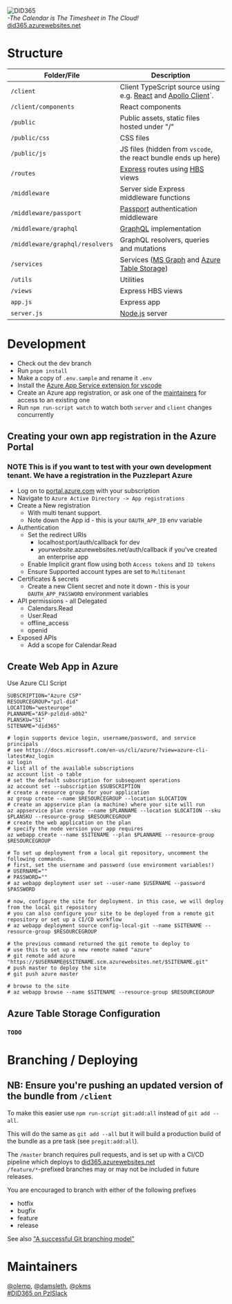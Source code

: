 ![DID365](https://bitbucket-assetroot.s3.amazonaws.com/c/photos/2019/Nov/24/3199596412-11-pzl-did365-logo_avatar.png)  
_-The Calendar is The Timesheet in The Cloud!_  
[did365.azurewebsites.net](https://did365.azurewebsites.net)  


# Structure #

Folder/File | Description
--- | --- | 
`/client` | Client TypeScript source using e.g. [React](https://reactjs.org/) and [Apollo Client](https://www.apollographql.com/docs/react/)`.
`/client/components` | React components
`/public` | Public assets, static files hosted under "/"
`/public/css` | CSS files
`/public/js` | JS files (hidden from `vscode`, the react bundle ends up here)
`/routes` | [Express](https://expressjs.com/) routes using [HBS](https://handlebarsjs.com/) views
`/middleware` | Server side Express middleware functions
`/middleware/passport` | [Passport](http://www.passportjs.org/) authentication middleware
`/middleware/graphql` | [GraphQL](https://github.com/graphql/graphql-js/) implementation
`/middleware/graphql/resolvers` | GraphQL resolvers, queries and mutations
`/services` | Services ([MS Graph](https://developer.microsoft.com/en-us/graph) and [Azure Table Storage](https://azure.microsoft.com/en-us/services/storage/tables/))
`/utils` | Utilities
`/views` | Express HBS views
`app.js` | Express app
`server.js` | [Node.js](http://nodejs.org/) server  
 
# Development #

* Check out the dev branch
* Run `pnpm install`
* Make a copy of `.env.sample` and rename it `.env`
* Install the [Azure App Service extension for vscode](https://marketplace.visualstudio.com/items?itemName=ms-azuretools.vscode-azureappservice)
* Create an Azure app registration, or ask one of the [maintainers](#maintainers) for access to an existing one
* Run `npm run-script watch` to watch both `server` and `client` changes concurrently  

## Creating your own app registration in the Azure Portal ##

### **NOTE** This is if you want to test with your own development tenant. We have a registration in the Puzzlepart Azure ###

*  Log on to [portal.azure.com](https://portal.azure.com) with your subscription
*  Navigate to `Azure Active Directory -> App registrations`
*  Create a New registration 
   *  With multi tenant support.
   *  Note down the App id - this is your `OAUTH_APP_ID` env variable
*  Authentication
   *  Set the redirect URIs 
      *  localhost:port/auth/callback for dev
      *  _yourwebsite_.azurewebsites.net/auth/callback if you've created an enterprise app
   *  Enable Implicit grant flow using both `Access tokens` and `ID tokens`
   *  Ensure Supported account types are set to `Multitenant`
*  Certificates & secrets
   *  Create a new Client secret and note it down - this is your `OAUTH_APP_PASSWORD` environment variables
* API permissions - all Delegated
    * Calendars.Read
    * User.Read
    * offline_access
    * openid
* Exposed APIs
  * Add a scope for Calendar.Read

## Create Web App in Azure ##

Use Azure CLI Script

```cli
SUBSCRIPTION="Azure CSP"
RESOURCEGROUP="pzl-did"
LOCATION="westeurope"
PLANNAME="ASP-pzldid-a0b2"
PLANSKU="S1"
SITENAME="did365"

# login supports device login, username/password, and service principals
# see https://docs.microsoft.com/en-us/cli/azure/?view=azure-cli-latest#az_login
az login
# list all of the available subscriptions
az account list -o table
# set the default subscription for subsequent operations
az account set --subscription $SUBSCRIPTION
# create a resource group for your application
az group create --name $RESOURCEGROUP --location $LOCATION
# create an appservice plan (a machine) where your site will run
az appservice plan create --name $PLANNAME --location $LOCATION --sku $PLANSKU --resource-group $RESOURCEGROUP
# create the web application on the plan
# specify the node version your app requires
az webapp create --name $SITENAME --plan $PLANNAME --resource-group $RESOURCEGROUP

# To set up deployment from a local git repository, uncomment the following commands.
# first, set the username and password (use environment variables!)
# USERNAME=""
# PASSWORD=""
# az webapp deployment user set --user-name $USERNAME --password $PASSWORD

# now, configure the site for deployment. in this case, we will deploy from the local git repository
# you can also configure your site to be deployed from a remote git repository or set up a CI/CD workflow
# az webapp deployment source config-local-git --name $SITENAME --resource-group $RESOURCEGROUP

# the previous command returned the git remote to deploy to
# use this to set up a new remote named "azure"
# git remote add azure "https://$USERNAME@$SITENAME.scm.azurewebsites.net/$SITENAME.git"
# push master to deploy the site
# git push azure master

# browse to the site
# az webapp browse --name $SITENAME --resource-group $RESOURCEGROUP
```

## Azure Table Storage Configuration ##

### `TODO`

# Branching / Deploying #
## NB: Ensure you're pushing an updated version of the bundle from `/client` ##

To make this easier use `npm run-script git:add:all` instead of `git add --all`.

This will do the same as `git add --all` but it will build a production build of the bundle as a pre task (see `pregit:add:all`).


The `/master` branch requires pull requests, and is set up with a CI/CD pipeline which deploys to [did365.azurewebsites.net](https://did365.azurewebsites.net)  
`/feature/*`-prefixed branches may or may not be included in future releases.

You are encouraged to branch with either of the following prefixes  
*  hotfix
*  bugfix
*  feature
*  release  

See also ["A successful Git branching model"](https://nvie.com/posts/a-successful-git-branching-model/)


# Maintainers #

[@olemp](https://app.slack.com/client/T03QM007Y/D03QK7951), [@damsleth](https://app.slack.com/client/T03QM007Y/D1HRA2U4E), [@okms](https://app.slack.com/client/T03QM007Y/D03QN3XCH)  
[#DID365 on PzlSlack](https://app.slack.com/client/T03QM007Y/GQK65AT0S)